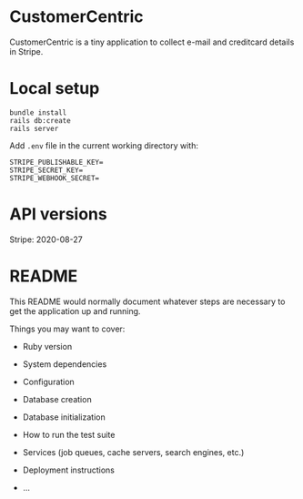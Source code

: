 # CustomerCentric

CustomerCentric is a tiny application to collect e-mail and creditcard details in Stripe.

# Local setup

```
bundle install
rails db:create
rails server
```

Add `.env` file in the current working directory with:
```
STRIPE_PUBLISHABLE_KEY=
STRIPE_SECRET_KEY=
STRIPE_WEBHOOK_SECRET=
```

# API versions

Stripe: 2020-08-27

# README

This README would normally document whatever steps are necessary to get the
application up and running.

Things you may want to cover:

* Ruby version

* System dependencies

* Configuration

* Database creation

* Database initialization

* How to run the test suite

* Services (job queues, cache servers, search engines, etc.)

* Deployment instructions

* ...
